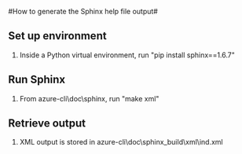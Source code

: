 #How to generate the Sphinx help file output#

## Set up environment ##

1. Inside a Python virtual environment, run "pip install sphinx==1.6.7"

## Run Sphinx ##

1. From azure-cli\doc\sphinx, run "make xml" 

## Retrieve output ##

1. XML output is stored in azure-cli\doc\sphinx\_build\xml\ind.xml 

